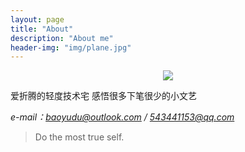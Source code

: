```yaml
---
layout: page
title: "About"
description: "About me"
header-img: "img/plane.jpg"
---
```


<center>
    <p><img src="http://dreamofbook.qiniudn.com/Zero.png" align="center"></p>
</center>





爱折腾的轻度技术宅 感悟很多下笔很少的小文艺

*e-mail：baoyudu@outlook.com / 543441153@qq.com*



> Do the most true self.


